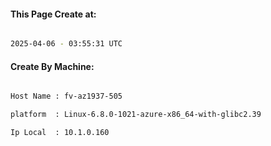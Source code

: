 
   
#### This Page Create at:

```bash

2025-04-06 - 03:55:31 UTC

```

#### Create By Machine:

```bash

Host Name : fv-az1937-505

platform  : Linux-6.8.0-1021-azure-x86_64-with-glibc2.39

Ip Local  : 10.1.0.160

```

